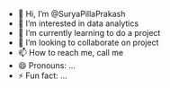 - 👋 Hi, I’m @SuryaPillaPrakash
- 👀 I’m interested in data analytics 
- 🌱 I’m currently learning to do a project
- 💞️ I’m looking to collaborate on project
- 📫 How to reach me, call me 
- 😄 Pronouns: ...
- ⚡ Fun fact: ...

<!---
SuryaPillaPrakash/SuryaPillaPrakash is a ✨ special ✨ repository because its `README.md` (this file) appears on your GitHub profile.
You can click the Preview link to take a look at your changes.
--->
